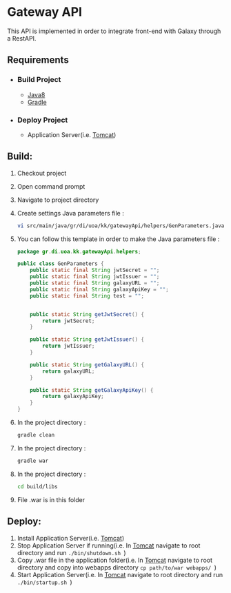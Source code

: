 # Gateway API

This API is implemented in order to integrate front-end with Galaxy through a RestAPI.

## Requirements

- ### Build Project

    - [Java8](https://www.oracle.com/technetwork/java/javase/downloads/jdk8-downloads-2133151.html)
    - [Gradle](https://gradle.org/)

- ### Deploy Project

    - Application Server(i.e. [Tomcat](http://tomcat.apache.org/))

## Build:

1. Checkout project
2. Open command prompt
3. Navigate to project directory
4. Create settings Java parameters file :
    ```sh
    vi src/main/java/gr/di/uoa/kk/gatewayApi/helpers/GenParameters.java
    ```
5. You can follow this template in order to make the Java parameters file :
    ```java
    package gr.di.uoa.kk.gatewayApi.helpers;
    
    public class GenParameters {
        public static final String jwtSecret = "";
        public static final String jwtIssuer = "";
        public static final String galaxyURL = "";
        public static final String galaxyApiKey = "";
        public static final String test = "";
    
    
        public static String getJwtSecret() {
            return jwtSecret;
        }
    
        public static String getJwtIssuer() {
            return jwtIssuer;
        }
    
        public static String getGalaxyURL() {
            return galaxyURL;
        }
    
        public static String getGalaxyApiKey() {
            return galaxyApiKey;
        }
    }
    ```

6. In the project directory :
    ```sh
    gradle clean
    ```
7. In the project directory :
    ```sh
    gradle war
    ```
8. In the project directory :
    ```sh
    cd build/libs
    ```
9. File .war is in this folder

## Deploy:
1. Install Application Server(i.e. [Tomcat](http://tomcat.apache.org/))
2. Stop Application Server if running(i.e. In [Tomcat](http://tomcat.apache.org/) navigate to root directory and run ```./bin/shutdown.sh ```)
3. Copy .war file in the application folder(i.e. In [Tomcat](http://tomcat.apache.org/) navigate to root directory and copy into webapps directory ```cp path/to/war webapps/ ```)
4. Start Application Server(i.e. In [Tomcat](http://tomcat.apache.org/) navigate to root directory and run ```./bin/startup.sh ```)